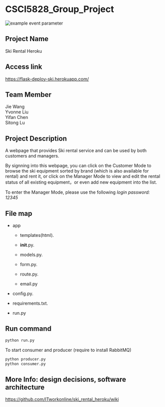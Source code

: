 # CSCI5828_Group_Project
![example event parameter](https://github.com/ITworkonline/ski_rental_heroku/actions/workflows/python-app.yml/badge.svg?event=push)

## Project Name
Ski Rental Heroku

## Access link
https://flask-deploy-ski.herokuapp.com/

## Team Member
 Jie Wang <br>
 Yvonne Liu <br>
 Yifan Chen <br>
 Sitong Lu <br>
 
 
## Project Description
A webpage that provides Ski rental service and can be used by both customers and managers.

By signning into this webpage, you can click on the Customer Mode to browse the ski equipment sorted by brand (which is also available for rental) and rent it, or click on the Manager Mode to view and edit the rental status of all existing equipment，or even add new equipment into the list.

To enter the Manager Mode, please use the following *login password: 12345*

## File map
* app
  * templates(html). 

  * __init__.py. 

  * models.py. 

  * form.py. 

  * route.py. 
 
  * email.py

* config.py. 

* requirements.txt. 

* run.py  

## Run command
``` python
python run.py
```
To start consumer and producer (require to install RabbitMQ)
``` python
python producer.py
python consumer.py
```

## More Info: design decisions, software architecture
https://github.com/ITworkonline/ski_rental_heroku/wiki
